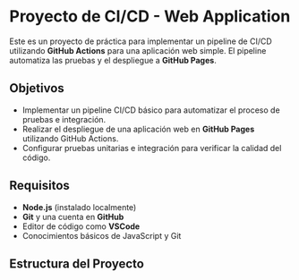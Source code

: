 # Proyecto de CI/CD - Web Application

Este es un proyecto de práctica para implementar un pipeline de CI/CD utilizando **GitHub Actions** para una aplicación web simple. El pipeline automatiza las pruebas y el despliegue a **GitHub Pages**.

## Objetivos

- Implementar un pipeline CI/CD básico para automatizar el proceso de pruebas e integración.
- Realizar el despliegue de una aplicación web en **GitHub Pages** utilizando GitHub Actions.
- Configurar pruebas unitarias e integración para verificar la calidad del código.

## Requisitos

- **Node.js** (instalado localmente)
- **Git** y una cuenta en **GitHub**
- Editor de código como **VSCode**
- Conocimientos básicos de JavaScript y Git

## Estructura del Proyecto
